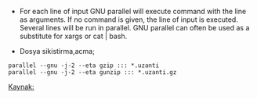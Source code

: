 * For each line of input GNU parallel will execute command with the line as
arguments. If no command is given, the line of input is executed. Several
lines will be run in parallel. GNU parallel can often be used as a substitute
for xargs or cat | bash.

* Dosya sikistirma,acma;
```
parallel --gnu -j-2 --eta gzip ::: *.uzanti
parallel --gnu -j-2 --eta gunzip ::: *.uzanti.gz
```
[Kaynak:](http://codextechnicanum.blogspot.com.tr/2013/07/compression-of-files-in-parallel-using.html)
